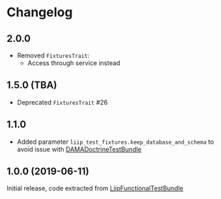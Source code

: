 # Changelog

## 2.0.0

- Removed `FixturesTrait`:
  - Access through service instead

## 1.5.0 (TBA)

- Deprecated `FixturesTrait` #26

## 1.1.0

- Added parameter `liip_test_fixtures.keep_database_and_schema` to avoid issue with [DAMADoctrineTestBundle](https://github.com/dmaicher/doctrine-test-bundle)

## 1.0.0 (2019-06-11)

Initial release, code extracted from [LiipFunctionalTestBundle](https://github.com/liip/LiipFunctionalTestBundle)
